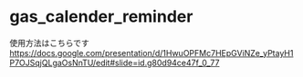 # gas_calender_reminder
使用方法はこちらです
https://docs.google.com/presentation/d/1HwuOPFMc7HEpGViNZe_yPtayH1P7OJSqjQLgaOsNnTU/edit#slide=id.g80d94ce47f_0_77
